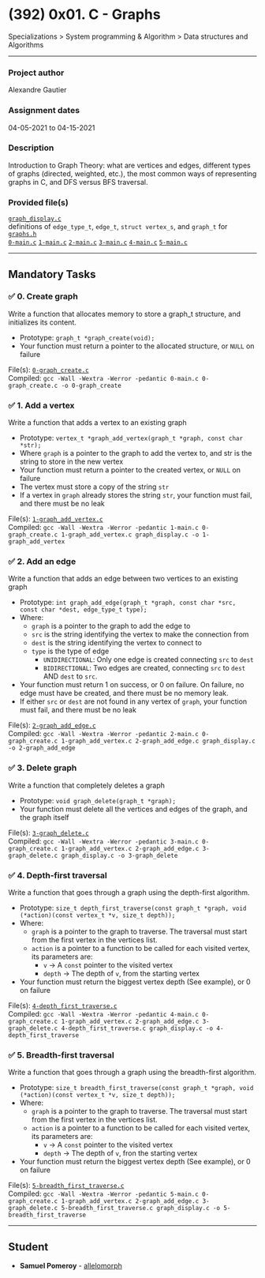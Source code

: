 # (392) 0x01. C - Graphs
Specializations > System programming & Algorithm > Data structures and Algorithms

---

### Project author
Alexandre Gautier

### Assignment dates
04-05-2021 to 04-15-2021

### Description
Introduction to Graph Theory: what are vertices and edges, different types of graphs (directed, weighted, etc.), the most common ways of representing graphs in C, and DFS versus BFS traversal.

### Provided file(s)
[`graph_display.c`](./graph_display.c)\
definitions of `edge_type_t`, `edge_t`, `struct vertex_s`, and `graph_t` for [`graphs.h`](./graphs.h)\
[`0-main.c`](./tests/0-main.c) [`1-main.c`](./tests/1-main.c) [`2-main.c`](./tests/2-main.c) [`3-main.c`](./tests/3-main.c) [`4-main.c`](./tests/4-main.c) [`5-main.c`](./tests/5-main.c)

---

## Mandatory Tasks

### :white_check_mark: 0. Create graph
Write a function that allocates memory to store a graph_t structure, and initializes its content.

* Prototype: `graph_t *graph_create(void);`
* Your function must return a pointer to the allocated structure, or `NULL` on failure

File(s): [`0-graph_create.c`](./0-graph_create.c)\
Compiled: `gcc -Wall -Wextra -Werror -pedantic 0-main.c 0-graph_create.c -o 0-graph_create`


### :white_check_mark: 1. Add a vertex
Write a function that adds a vertex to an existing graph

* Prototype: `vertex_t *graph_add_vertex(graph_t *graph, const char *str);`
* Where `graph` is a pointer to the graph to add the vertex to, and str is the string to store in the new vertex
* Your function must return a pointer to the created vertex, or `NULL` on failure
* The vertex must store a copy of the string `str`
* If a vertex in `graph` already stores the string `str`, your function must fail, and there must be no leak

File(s): [`1-graph_add_vertex.c`](./1-graph_add_vertex.c)\
Compiled: `gcc -Wall -Wextra -Werror -pedantic 1-main.c 0-graph_create.c 1-graph_add_vertex.c graph_display.c -o 1-graph_add_vertex`


### :white_check_mark: 2. Add an edge
Write a function that adds an edge between two vertices to an existing graph

* Prototype: `int graph_add_edge(graph_t *graph, const char *src, const char *dest, edge_type_t type);`
* Where:
    * `graph` is a pointer to the graph to add the edge to
    * `src` is the string identifying the vertex to make the connection from
    * `dest` is the string identifying the vertex to connect to
    * `type` is the type of edge
        * `UNIDIRECTIONAL`: Only one edge is created connecting `src` to `dest`
        * `BIDIRECTIONAL`: Two edges are created, connecting `src` to `dest` AND `dest` to `src`.
* Your function must return 1 on success, or 0 on failure. On failure, no edge must have be created, and there must be no memory leak.
* If either `src` or `dest` are not found in any vertex of `graph`, your function must fail, and there must be no leak

File(s): [`2-graph_add_edge.c`](./2-graph_add_edge.c)\
Compiled: `gcc -Wall -Wextra -Werror -pedantic 2-main.c 0-graph_create.c 1-graph_add_vertex.c 2-graph_add_edge.c graph_display.c -o 2-graph_add_edge`


### :white_check_mark: 3. Delete graph
Write a function that completely deletes a graph

* Prototype: `void graph_delete(graph_t *graph);`
* Your function must delete all the vertices and edges of the graph, and the graph itself

File(s): [`3-graph_delete.c`](./3-graph_delete.c)\
Compiled: `gcc -Wall -Wextra -Werror -pedantic 3-main.c 0-graph_create.c 1-graph_add_vertex.c 2-graph_add_edge.c 3-graph_delete.c graph_display.c -o 3-graph_delete`


### :white_check_mark: 4. Depth-first traversal
Write a function that goes through a graph using the depth-first algorithm.

* Prototype: `size_t depth_first_traverse(const graph_t *graph, void (*action)(const vertex_t *v, size_t depth));`
* Where:
    * `graph` is a pointer to the graph to traverse. The traversal must start from the first vertex in the vertices list.
    * `action` is a pointer to a function to be called for each visited vertex, its parameters are:
        * `v` -> A `const` pointer to the visited vertex
        * `depth` -> The depth of `v`, from the starting vertex
* Your function must return the biggest vertex depth (See example), or 0 on failure

File(s): [`4-depth_first_traverse.c`](./4-depth_first_traverse.c)\
Compiled: `gcc -Wall -Wextra -Werror -pedantic 4-main.c 0-graph_create.c 1-graph_add_vertex.c 2-graph_add_edge.c 3-graph_delete.c 4-depth_first_traverse.c graph_display.c -o 4-depth_first_traverse`


### :white_check_mark: 5. Breadth-first traversal
Write a function that goes through a graph using the breadth-first algorithm.

* Prototype: `size_t breadth_first_traverse(const graph_t *graph, void (*action)(const vertex_t *v, size_t depth));`
* Where:
    * `graph` is a pointer to the graph to traverse. The traversal must start from the first vertex in the vertices list.
    * `action` is a pointer to a function to be called for each visited vertex, its parameters are:
        * `v` -> A `const` pointer to the visited vertex
        * `depth` -> The depth of `v`, fron the starting vertex
* Your function must return the biggest vertex depth (See example), or 0 on failure

File(s): [`5-breadth_first_traverse.c`](./5-breadth_first_traverse.c)\
Compiled: `gcc -Wall -Wextra -Werror -pedantic 5-main.c 0-graph_create.c 1-graph_add_vertex.c 2-graph_add_edge.c 3-graph_delete.c 5-breadth_first_traverse.c graph_display.c -o 5-breadth_first_traverse`

---

## Student
* **Samuel Pomeroy** - [allelomorph](github.com/allelomorph)
